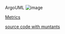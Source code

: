 ArgoUML
![image](https://raw.githubusercontent.com/test4cc/vamos2020/master/featureModel/ArgoUML.JPG)

 [Metrics](https://github.com/test4cc/vamos2020/blob/master/metrics/Set.csv)
 
 [source code with muntants](https://github.com/test4cc/vamos2020/tree/master/dataset_with_mutant/Set)
